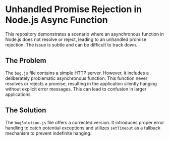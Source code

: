 # Unhandled Promise Rejection in Node.js Async Function

This repository demonstrates a scenario where an asynchronous function in Node.js does not resolve or reject, leading to an unhandled promise rejection.  The issue is subtle and can be difficult to track down.

## The Problem

The `bug.js` file contains a simple HTTP server. However, it includes a deliberately problematic asynchronous function.  This function never resolves or rejects a promise, resulting in the application silently hanging without explicit error messages.  This can lead to confusion in larger applications. 

## The Solution

The `bugSolution.js` file offers a corrected version. It introduces proper error handling to catch potential exceptions and utilizes `setTimeout` as a fallback mechanism to prevent indefinite hanging.